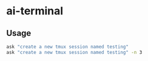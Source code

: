 # ai-terminal

## Usage

```bash
ask "create a new tmux session named testing"
ask "create a new tmux session named testing" -n 3
```
